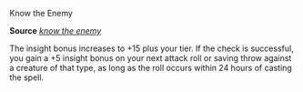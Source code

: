 Know the Enemy

**Source** [_know the enemy_](/pathfinderRPG/prd/ultimateMagic/spells/knowTheEnemy.html#_know-the-enemy)

The insight bonus increases to +15 plus your tier. If the check is successful, you gain a +5 insight bonus on your next attack roll or saving throw against a creature of that type, as long as the roll occurs within 24 hours of casting the spell.

